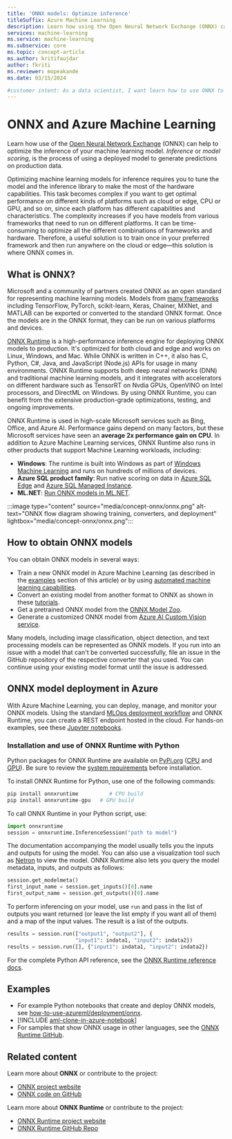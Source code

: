 ```yaml
---
title: 'ONNX models: Optimize inference'
titleSuffix: Azure Machine Learning
description: Learn how using the Open Neural Network Exchange (ONNX) can help optimize the inference of your machine learning model.
services: machine-learning
ms.service: machine-learning
ms.subservice: core
ms.topic: concept-article
ms.author: kritifaujdar
author: fkriti
ms.reviewer: mopeakande
ms.date: 03/15/2024

#customer intent: As a data scientist, I want learn how to use ONNX to create machine learning models and accelerate inferencing.
---
```


# ONNX and Azure Machine Learning

Learn how use of the [Open Neural Network Exchange](https://onnx.ai) (ONNX) can help to optimize the inference of your machine learning model. _Inference_ or _model scoring_, is the process of using a deployed model to generate predictions on production data.

Optimizing machine learning models for inference requires you to tune the model and the inference library to make the most of the hardware capabilities. This task becomes complex if you want to get optimal performance on different kinds of platforms such as cloud or edge, CPU or GPU, and so on, since each platform has different capabilities and characteristics. The complexity increases if you have models from various frameworks that need to run on different platforms. It can be time-consuming to optimize all the different combinations of frameworks and hardware. Therefore, a useful solution is to train once in your preferred framework and then run anywhere on the cloud or edge—this solution is where ONNX comes in.

## What is ONNX?

Microsoft and a community of partners created ONNX as an open standard for representing machine learning models. Models from [many frameworks](https://onnx.ai/supported-tools) including TensorFlow, PyTorch, scikit-learn, Keras, Chainer, MXNet, and MATLAB can be exported or converted to the standard ONNX format. Once the models are in the ONNX format, they can be run on various platforms and devices.

[ONNX Runtime](https://onnxruntime.ai) is a high-performance inference engine for deploying ONNX models to production. It's optimized for both cloud and edge and works on Linux, Windows, and Mac. While ONNX is written in C++, it also has C, Python, C#, Java, and JavaScript (Node.js) APIs for usage in many environments. ONNX Runtime supports both deep neural networks (DNN) and traditional machine learning models, and it integrates with accelerators on different hardware such as TensorRT on Nvdia GPUs, OpenVINO on Intel processors, and DirectML on Windows. By using ONNX Runtime, you can benefit from the extensive production-grade optimizations, testing, and ongoing improvements.

ONNX Runtime is used in high-scale Microsoft services such as Bing, Office, and Azure AI. Performance gains depend on many factors, but these Microsoft services have seen an __average 2x performance gain on CPU__. In addition to Azure Machine Learning services, ONNX Runtime also runs in other products that support Machine Learning workloads, including:

- __Windows__: The runtime is built into Windows as part of [Windows Machine Learning](/windows/ai/windows-ml/) and runs on hundreds of millions of devices. 
- __Azure SQL product family__: Run native scoring on data in [Azure SQL Edge](../azure-sql-edge/onnx-overview.md) and [Azure SQL Managed Instance](/azure/azure-sql/managed-instance/machine-learning-services-overview).
- __ML.NET__: [Run ONNX models in ML.NET](/dotnet/machine-learning/tutorials/object-detection-onnx).

:::image type="content" source="media/concept-onnx/onnx.png" alt-text="ONNX flow diagram showing training, converters, and deployment" lightbox="media/concept-onnx/onnx.png":::

## How to obtain ONNX models

You can obtain ONNX models in several ways:

- Train a new ONNX model in Azure Machine Learning (as described in the [examples](#examples) section of this article) or by using [automated machine learning capabilities](concept-automated-ml.md#automl--onnx).
- Convert an existing model from another format to ONNX as shown in these [tutorials](https://github.com/onnx/tutorials).
- Get a pretrained ONNX model from the [ONNX Model Zoo](https://github.com/onnx/models).
- Generate a customized ONNX model from [Azure AI Custom Vision service](../ai-services/custom-vision-service/index.yml).

Many models, including image classification, object detection, and text processing models can be represented as ONNX models. If you run into an issue with a model that can't be converted successfully, file an issue in the GitHub repository of the respective converter that you used. You can continue using your existing model format until the issue is addressed.

## ONNX model deployment in Azure

With Azure Machine Learning, you can deploy, manage, and monitor your ONNX models. Using the standard [MLOps deployment workflow](concept-model-management-and-deployment.md) and ONNX Runtime, you can create a REST endpoint hosted in the cloud. For hands-on examples, see these [Jupyter notebooks](#examples).

### Installation and use of ONNX Runtime with Python

Python packages for ONNX Runtime are available on [PyPi.org](https://pypi.org) ([CPU](https://pypi.org/project/onnxruntime) and [GPU](https://pypi.org/project/onnxruntime-gpu)). Be sure to review the [system requirements](https://github.com/Microsoft/onnxruntime#system-requirements) before installation.

To install ONNX Runtime for Python, use one of the following commands:

```python    
pip install onnxruntime          # CPU build
pip install onnxruntime-gpu   # GPU build
```

To call ONNX Runtime in your Python script, use:

```python
import onnxruntime
session = onnxruntime.InferenceSession("path to model")
```

The documentation accompanying the model usually tells you the inputs and outputs for using the model. You can also use a visualization tool such as [Netron](https://github.com/lutzroeder/Netron) to view the model. ONNX Runtime also lets you query the model metadata, inputs, and outputs as follows:

```python
session.get_modelmeta()
first_input_name = session.get_inputs()[0].name
first_output_name = session.get_outputs()[0].name
```

To perform inferencing on your model, use `run` and pass in the list of outputs you want returned (or leave the list empty if you want all of them) and a map of the input values. The result is a list of the outputs.

```python
results = session.run(["output1", "output2"], {
                      "input1": indata1, "input2": indata2})
results = session.run([], {"input1": indata1, "input2": indata2})
```

For the complete Python API reference, see the [ONNX Runtime reference docs](https://onnxruntime.ai/docs/api/python/api_summary.html).

## Examples

- For example Python notebooks that create and deploy ONNX models, see [how-to-use-azureml/deployment/onnx](https://github.com/Azure/MachineLearningNotebooks/blob/master/how-to-use-azureml/deployment/onnx).
- [!INCLUDE [aml-clone-in-azure-notebook](includes/aml-clone-for-examples.md)]
- For samples that show ONNX usage in other languages, see the [ONNX Runtime GitHub](https://github.com/microsoft/onnxruntime/tree/master/samples).

## Related content

Learn more about **ONNX** or contribute to the project:
- [ONNX project website](https://onnx.ai)
- [ONNX code on GitHub](https://github.com/onnx/onnx)

Learn more about **ONNX Runtime** or contribute to the project:
- [ONNX Runtime project website](https://onnxruntime.ai)
- [ONNX Runtime GitHub Repo](https://github.com/Microsoft/onnxruntime)
